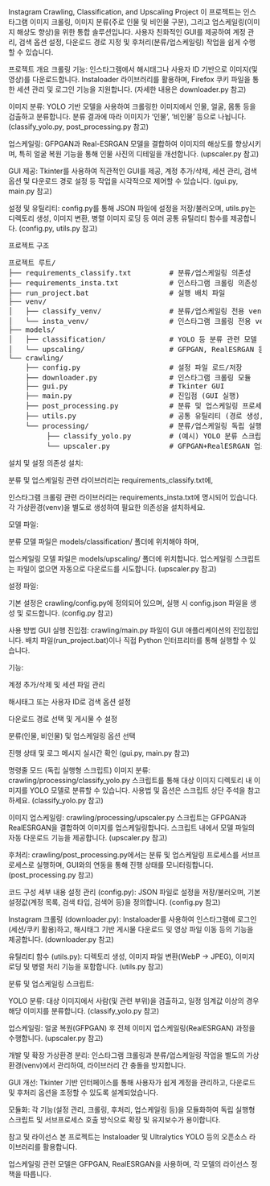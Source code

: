 Instagram Crawling, Classification, and Upscaling Project
이 프로젝트는 인스타그램 이미지 크롤링, 이미지 분류(주로 인물 및 비인물 구분), 그리고 업스케일링(이미지 해상도 향상)을 위한 통합 솔루션입니다. 사용자 친화적인 GUI를 제공하여 계정 관리, 검색 옵션 설정, 다운로드 경로 지정 및 후처리(분류/업스케일링) 작업을 쉽게 수행할 수 있습니다.

프로젝트 개요
크롤링 기능:
인스타그램에서 해시태그나 사용자 ID 기반으로 이미지(및 영상)를 다운로드합니다. Instaloader 라이브러리를 활용하며, Firefox 쿠키 파일을 통한 세션 관리 및 로그인 기능을 지원합니다.
(자세한 내용은 downloader.py 참고)

이미지 분류:
YOLO 기반 모델을 사용하여 크롤링한 이미지에서 인물, 얼굴, 몸통 등을 검출하고 분류합니다. 분류 결과에 따라 이미지가 ‘인물’, ‘비인물’ 등으로 나뉩니다.
(classify_yolo.py, post_processing.py 참고)

업스케일링:
GFPGAN과 Real-ESRGAN 모델을 결합하여 이미지의 해상도를 향상시키며, 특히 얼굴 복원 기능을 통해 인물 사진의 디테일을 개선합니다.
(upscaler.py 참고)

GUI 제공:
Tkinter를 사용하여 직관적인 GUI를 제공, 계정 추가/삭제, 세션 관리, 검색 옵션 및 다운로드 경로 설정 등 작업을 시각적으로 제어할 수 있습니다.
(gui.py, main.py 참고)

설정 및 유틸리티:
config.py를 통해 JSON 파일에 설정을 저장/불러오며, utils.py는 디렉토리 생성, 이미지 변환, 병렬 이미지 로딩 등 여러 공통 유틸리티 함수를 제공합니다.
(config.py, utils.py 참고)

프로젝트 구조

<pre>
프로젝트 루트/
├── requirements_classify.txt         # 분류/업스케일링 의존성
├── requirements_insta.txt            # 인스타그램 크롤링 의존성
├── run_project.bat                   # 실행 배치 파일
├── venv/
│   ├── classify_venv/                # 분류/업스케일링 전용 venv (torch, gfpgan, realesrgan 등)
│   └── insta_venv/                   # 인스타그램 크롤링 전용 venv (Instaloader 등)
├── models/
│   ├── classification/               # YOLO 등 분류 관련 모델 파일
│   └── upscaling/                    # GFPGAN, RealESRGAN 등 업스케일링 관련 모델 파일
└── crawling/
    ├── config.py                     # 설정 파일 로드/저장
    ├── downloader.py                 # 인스타그램 크롤링 모듈
    ├── gui.py                        # Tkinter GUI
    ├── main.py                       # 진입점 (GUI 실행)
    ├── post_processing.py            # 분류 및 업스케일링 프로세스 제어 모듈
    ├── utils.py                      # 공통 유틸리티 (경로 생성, 이미지 로딩/변환 등)
    └── processing/                   # 분류/업스케일링 독립 실행형 스크립트 모음
         ├── classify_yolo.py         # (예시) YOLO 분류 스크립트
         └── upscaler.py              # GFPGAN+RealESRGAN 업스케일링 스크립트
</pre>

설치 및 설정
의존성 설치:

분류 및 업스케일링 관련 라이브러리는 requirements_classify.txt에,

인스타그램 크롤링 관련 라이브러리는 requirements_insta.txt에 명시되어 있습니다.
각 가상환경(venv)을 별도로 생성하여 필요한 의존성을 설치하세요.

모델 파일:

분류 모델 파일은 models/classification/ 폴더에 위치해야 하며,

업스케일링 모델 파일은 models/upscaling/ 폴더에 위치합니다.
업스케일링 스크립트는 파일이 없으면 자동으로 다운로드를 시도합니다.
(upscaler.py 참고)

설정 파일:

기본 설정은 crawling/config.py에 정의되어 있으며, 실행 시 config.json 파일을 생성 및 로드합니다.
(config.py 참고)

사용 방법
GUI 실행
진입점:
crawling/main.py 파일이 GUI 애플리케이션의 진입점입니다.
배치 파일(run_project.bat)이나 직접 Python 인터프리터를 통해 실행할 수 있습니다.

기능:

계정 추가/삭제 및 세션 파일 관리

해시태그 또는 사용자 ID로 검색 옵션 설정

다운로드 경로 선택 및 게시물 수 설정

분류(인물, 비인물) 및 업스케일링 옵션 선택

진행 상태 및 로그 메시지 실시간 확인
(gui.py, main.py 참고)

명령줄 모드 (독립 실행형 스크립트)
이미지 분류:
crawling/processing/classify_yolo.py 스크립트를 통해 대상 이미지 디렉토리 내 이미지를 YOLO 모델로 분류할 수 있습니다.
사용법 및 옵션은 스크립트 상단 주석을 참고하세요.
(classify_yolo.py 참고)

이미지 업스케일링:
crawling/processing/upscaler.py 스크립트는 GFPGAN과 RealESRGAN을 결합하여 이미지를 업스케일링합니다.
스크립트 내에서 모델 파일의 자동 다운로드 기능을 제공합니다.
(upscaler.py 참고)

후처리:
crawling/post_processing.py에서는 분류 및 업스케일링 프로세스를 서브프로세스로 실행하며, GUI와의 연동을 통해 진행 상태를 모니터링합니다.
(post_processing.py 참고)

코드 구성 세부 내용
설정 관리 (config.py):
JSON 파일로 설정을 저장/불러오며, 기본 설정값(계정 목록, 검색 타입, 검색어 등)을 정의합니다.
(config.py 참고)

Instagram 크롤링 (downloader.py):
Instaloader를 사용하여 인스타그램에 로그인(세션/쿠키 활용)하고, 해시태그 기반 게시물 다운로드 및 영상 파일 이동 등의 기능을 제공합니다.
(downloader.py 참고)

유틸리티 함수 (utils.py):
디렉토리 생성, 이미지 파일 변환(WebP → JPEG), 이미지 로딩 및 병렬 처리 기능을 포함합니다.
(utils.py 참고)

분류 및 업스케일링 스크립트:

YOLO 분류: 대상 이미지에서 사람(및 관련 부위)을 검출하고, 일정 임계값 이상의 경우 해당 이미지를 분류합니다.
(classify_yolo.py 참고)

업스케일링: 얼굴 복원(GFPGAN) 후 전체 이미지 업스케일링(RealESRGAN) 과정을 수행합니다.
(upscaler.py 참고)

개발 및 확장
가상환경 분리:
인스타그램 크롤링과 분류/업스케일링 작업을 별도의 가상환경(venv)에서 관리하여, 라이브러리 간 충돌을 방지합니다.

GUI 개선:
Tkinter 기반 인터페이스를 통해 사용자가 쉽게 계정을 관리하고, 다운로드 및 후처리 옵션을 조정할 수 있도록 설계되었습니다.

모듈화:
각 기능(설정 관리, 크롤링, 후처리, 업스케일링 등)을 모듈화하여 독립 실행형 스크립트 및 서브프로세스 호출 방식으로 확장 및 유지보수가 용이합니다.

참고 및 라이선스
본 프로젝트는 Instaloader 및 Ultralytics YOLO 등의 오픈소스 라이브러리를 활용합니다.

업스케일링 관련 모델은 GFPGAN, RealESRGAN을 사용하며, 각 모델의 라이선스 정책을 따릅니다.


